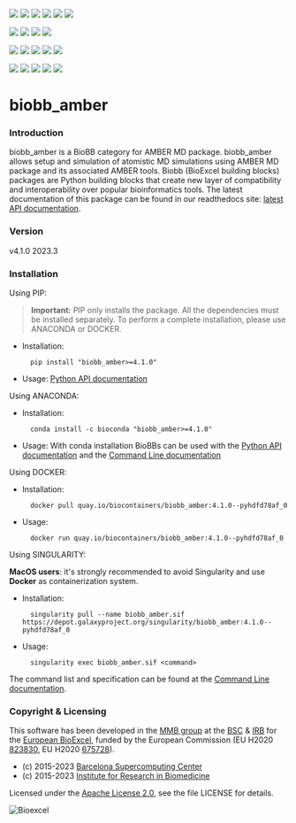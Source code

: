 [![](https://img.shields.io/github/v/tag/bioexcel/biobb_amber?label=Version)](https://GitHub.com/bioexcel/biobb_amber/tags/)
[![](https://img.shields.io/pypi/v/biobb-amber.svg?label=Pypi)](https://pypi.python.org/pypi/biobb-amber/)
[![](https://img.shields.io/conda/vn/bioconda/biobb_amber?label=Conda)](https://anaconda.org/bioconda/biobb_amber)
[![](https://img.shields.io/conda/dn/bioconda/biobb_amber?label=Conda%20Downloads)](https://anaconda.org/bioconda/biobb_amber)
[![](https://img.shields.io/badge/Docker-Quay.io-blue)](https://quay.io/repository/biocontainers/biobb_amber?tab=tags)
[![](https://img.shields.io/badge/Singularity-GalaxyProject-blue)](https://depot.galaxyproject.org/singularity/biobb_amber:4.1.0--pyhdfd78af_0)

[![](https://img.shields.io/badge/OS-Unix%20%7C%20MacOS-blue)](https://github.com/bioexcel/biobb_amber)
[![](https://img.shields.io/pypi/pyversions/biobb-amber.svg?label=Python%20Versions)](https://pypi.org/project/biobb-amber/)
[![](https://img.shields.io/badge/License-Apache%202.0-blue.svg)](https://opensource.org/licenses/Apache-2.0)
[![](https://img.shields.io/badge/Open%20Source%3f-Yes!-blue)](https://github.com/bioexcel/biobb_amber)

[![](https://readthedocs.org/projects/biobb-amber/badge/?version=latest&label=Docs)](https://biobb-amber.readthedocs.io/en/latest/?badge=latest)
[![](https://img.shields.io/website?down_message=Offline&label=Biobb%20Website&up_message=Online&url=https%3A%2F%2Fmmb.irbbarcelona.org%2Fbiobb%2F)](https://mmb.irbbarcelona.org/biobb/)
[![](https://img.shields.io/badge/Youtube-tutorial-blue?logo=youtube&logoColor=red)](https://www.youtube.com/watch?v=ou1DOGNs0xM)
[![](https://zenodo.org/badge/DOI/10.1038/s41597-019-0177-4.svg)](https://doi.org/10.1038/s41597-019-0177-4)
[![](https://img.shields.io/endpoint?color=brightgreen&url=https%3A%2F%2Fapi.juleskreuer.eu%2Fcitation-badge.php%3Fshield%26doi%3D10.1038%2Fs41597-019-0177-4)](https://www.nature.com/articles/s41597-019-0177-4#citeas)

[![](https://docs.bioexcel.eu/biobb_amber/junit/testsbadge.svg)](https://docs.bioexcel.eu/biobb_amber/junit/report.html)
[![](https://docs.bioexcel.eu/biobb_amber/coverage/coveragebadge.svg)](https://docs.bioexcel.eu/biobb_amber/coverage/)
[![](https://docs.bioexcel.eu/biobb_amber/flake8/flake8badge.svg)](https://docs.bioexcel.eu/biobb_amber/flake8/)
[![](https://img.shields.io/github/last-commit/bioexcel/biobb_amber?label=Last%20Commit)](https://github.com/bioexcel/biobb_amber/commits/master)
[![](https://img.shields.io/github/issues/bioexcel/biobb_amber.svg?color=brightgreen&label=Issues)](https://GitHub.com/bioexcel/biobb_amber/issues/)

# biobb_amber

### Introduction
biobb_amber is a BioBB category for AMBER MD package.
biobb_amber allows setup and simulation of atomistic MD simulations using AMBER MD package and its associated AMBER tools.
Biobb (BioExcel building blocks) packages are Python building blocks that
create new layer of compatibility and interoperability over popular
bioinformatics tools.
The latest documentation of this package can be found in our readthedocs site:
[latest API documentation](http://biobb-amber.readthedocs.io/en/latest/).

### Version
v4.1.0 2023.3

### Installation
Using PIP:

> **Important:** PIP only installs the package. All the dependencies must be installed separately. To perform a complete installation, please use ANACONDA or DOCKER.

* Installation:


        pip install "biobb_amber>=4.1.0"


* Usage: [Python API documentation](https://biobb-amber.readthedocs.io/en/latest/modules.html)

Using ANACONDA:

* Installation:


        conda install -c bioconda "biobb_amber>=4.1.0"


* Usage: With conda installation BioBBs can be used with the [Python API documentation](https://biobb-amber.readthedocs.io/en/latest/modules.html) and the [Command Line documentation](https://biobb-amber.readthedocs.io/en/latest/command_line.html)

Using DOCKER:

* Installation:


        docker pull quay.io/biocontainers/biobb_amber:4.1.0--pyhdfd78af_0


* Usage:


        docker run quay.io/biocontainers/biobb_amber:4.1.0--pyhdfd78af_0


Using SINGULARITY:

**MacOS users**: it's strongly recommended to avoid Singularity and use **Docker** as containerization system.

* Installation:


        singularity pull --name biobb_amber.sif https://depot.galaxyproject.org/singularity/biobb_amber:4.1.0--pyhdfd78af_0


* Usage:


        singularity exec biobb_amber.sif <command>


The command list and specification can be found at the [Command Line documentation](https://biobb-amber.readthedocs.io/en/latest/command_line.html).

### Copyright & Licensing
This software has been developed in the [MMB group](http://mmb.irbbarcelona.org) at the [BSC](http://www.bsc.es/) & [IRB](https://www.irbbarcelona.org/) for the [European BioExcel](http://bioexcel.eu/), funded by the European Commission (EU H2020 [823830](http://cordis.europa.eu/projects/823830), EU H2020 [675728](http://cordis.europa.eu/projects/675728)).

* (c) 2015-2023 [Barcelona Supercomputing Center](https://www.bsc.es/)
* (c) 2015-2023 [Institute for Research in Biomedicine](https://www.irbbarcelona.org/)

Licensed under the
[Apache License 2.0](https://www.apache.org/licenses/LICENSE-2.0), see the file LICENSE for details.

![](https://bioexcel.eu/wp-content/uploads/2019/04/Bioexcell_logo_1080px_transp.png "Bioexcel")
